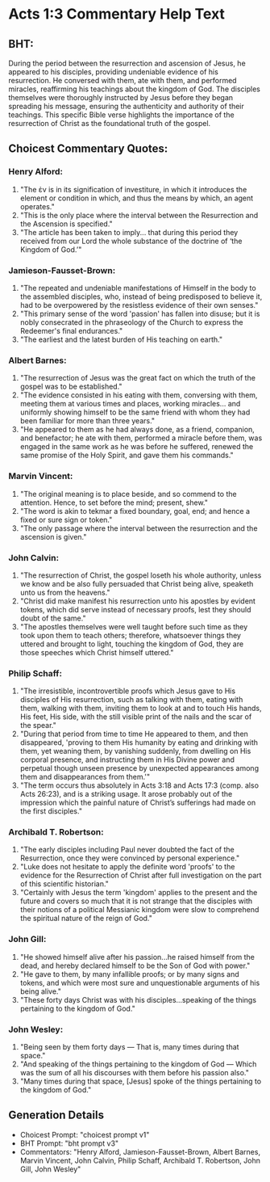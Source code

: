 # Acts 1:3 Commentary Help Text

## BHT:
During the period between the resurrection and ascension of Jesus, he appeared to his disciples, providing undeniable evidence of his resurrection. He conversed with them, ate with them, and performed miracles, reaffirming his teachings about the kingdom of God. The disciples themselves were thoroughly instructed by Jesus before they began spreading his message, ensuring the authenticity and authority of their teachings. This specific Bible verse highlights the importance of the resurrection of Christ as the foundational truth of the gospel.

## Choicest Commentary Quotes:
### Henry Alford:
1. "The ἐν is in its signification of investiture, in which it introduces the element or condition in which, and thus the means by which, an agent operates."
2. "This is the only place where the interval between the Resurrection and the Ascension is specified."
3. "The article has been taken to imply... that during this period they received from our Lord the whole substance of the doctrine of ‘the Kingdom of God.’"

### Jamieson-Fausset-Brown:
1. "The repeated and undeniable manifestations of Himself in the body to the assembled disciples, who, instead of being predisposed to believe it, had to be overpowered by the resistless evidence of their own senses."
2. "This primary sense of the word 'passion' has fallen into disuse; but it is nobly consecrated in the phraseology of the Church to express the Redeemer's final endurances."
3. "The earliest and the latest burden of His teaching on earth."

### Albert Barnes:
1. "The resurrection of Jesus was the great fact on which the truth of the gospel was to be established."
2. "The evidence consisted in his eating with them, conversing with them, meeting them at various times and places, working miracles... and uniformly showing himself to be the same friend with whom they had been familiar for more than three years."
3. "He appeared to them as he had always done, as a friend, companion, and benefactor; he ate with them, performed a miracle before them, was engaged in the same work as he was before he suffered, renewed the same promise of the Holy Spirit, and gave them his commands."

### Marvin Vincent:
1. "The original meaning is to place beside, and so commend to the attention. Hence, to set before the mind; present, shew."
2. "The word is akin to tekmar a fixed boundary, goal, end; and hence a fixed or sure sign or token."
3. "The only passage where the interval between the resurrection and the ascension is given."

### John Calvin:
1. "The resurrection of Christ, the gospel loseth his whole authority, unless we know and be also fully persuaded that Christ being alive, speaketh unto us from the heavens."
2. "Christ did make manifest his resurrection unto his apostles by evident tokens, which did serve instead of necessary proofs, lest they should doubt of the same."
3. "The apostles themselves were well taught before such time as they took upon them to teach others; therefore, whatsoever things they uttered and brought to light, touching the kingdom of God, they are those speeches which Christ himself uttered."

### Philip Schaff:
1. "The irresistible, incontrovertible proofs which Jesus gave to His disciples of His resurrection, such as talking with them, eating with them, walking with them, inviting them to look at and to touch His hands, His feet, His side, with the still visible print of the nails and the scar of the spear." 
2. "During that period from time to time He appeared to them, and then disappeared, 'proving to them His humanity by eating and drinking with them, yet weaning them, by vanishing suddenly, from dwelling on His corporal presence, and instructing them in His Divine power and perpetual though unseen presence by unexpected appearances among them and disappearances from them.'" 
3. "The term occurs thus absolutely in Acts 3:18 and Acts 17:3 (comp. also Acts 26:23), and is a striking usage. It arose probably out of the impression which the painful nature of Christ’s sufferings had made on the first disciples."

### Archibald T. Robertson:
1. "The early disciples including Paul never doubted the fact of the Resurrection, once they were convinced by personal experience."
2. "Luke does not hesitate to apply the definite word 'proofs' to the evidence for the Resurrection of Christ after full investigation on the part of this scientific historian."
3. "Certainly with Jesus the term 'kingdom' applies to the present and the future and covers so much that it is not strange that the disciples with their notions of a political Messianic kingdom were slow to comprehend the spiritual nature of the reign of God."

### John Gill:
1. "He showed himself alive after his passion...he raised himself from the dead, and hereby declared himself to be the Son of God with power."
2. "He gave to them, by many infallible proofs; or by many signs and tokens, and which were most sure and unquestionable arguments of his being alive."
3. "These forty days Christ was with his disciples...speaking of the things pertaining to the kingdom of God."

### John Wesley:
1. "Being seen by them forty days — That is, many times during that space." 
2. "And speaking of the things pertaining to the kingdom of God — Which was the sum of all his discourses with them before his passion also." 
3. "Many times during that space, [Jesus] spoke of the things pertaining to the kingdom of God."


## Generation Details
- Choicest Prompt: "choicest prompt v1"
- BHT Prompt: "bht prompt v3"
- Commentators: "Henry Alford, Jamieson-Fausset-Brown, Albert Barnes, Marvin Vincent, John Calvin, Philip Schaff, Archibald T. Robertson, John Gill, John Wesley"
